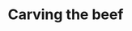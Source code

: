 ---
template: post.html
title:  Carving the beef
description: Applying cutting the mustard to your application structure
hashtags: #ctm #progressive-enhancement #webdev
draft: true
---